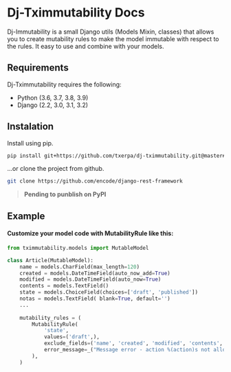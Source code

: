 # Dj-Tximmutability Docs

Dj-Immutability is a small Django utils (Models Mixin, classes) that allows you to create mutability rules to make the model immutable with respect to the rules. It easy to use and combine with your models.

## Requirements
Dj-Tximmutability requires the following:

* Python (3.6, 3.7, 3.8, 3.9)
* Django (2.2, 3.0, 3.1, 3.2)

## Instalation
Install using pip.

```bash
pip install git+https://github.com/txerpa/dj-tximmutability.git@master#egg=dj-tximmutability
```
...or clone the project from github.
```bash
git clone https://github.com/encode/django-rest-framework
```
> **Pending to punblish on PyPI**


## Example

#### Customize your model code with MutabilityRule like this:
```python
from tximmutability.models import MutableModel

class Article(MutableModel):
    name = models.CharField(max_length=120)
    created = models.DateTimeField(auto_now_add=True)
    modified = models.DateTimeField(auto_now=True)
    contents = models.TextField()
    state = models.ChoiceField(choices=['draft', 'published'])
    notas = models.TextField( blank=True, default='')
    ...
    
    mutability_rules = (
        MutabilityRule(
            'state',
            values=('draft',),
            exclude_fields=('name', 'created', 'modified', 'contents', 'notas'),
            error_message=_("Message error - action %(action)s not allowed."),
        ),
    )
```
